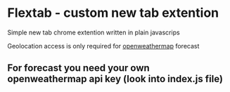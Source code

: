# Flextab - custom new tab extention

Simple new tab chrome extention written in plain javascrips   

Geolocation access is only required for [openweathermap](https://openweathermap.org/api) forecast
## For forecast you need your own openweathermap api key (look into index.js file)
